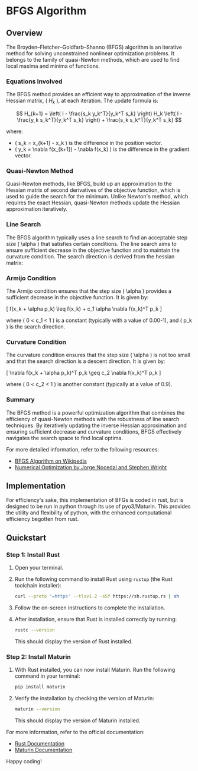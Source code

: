 # BFGS Algorithm
## Overview

The Broyden–Fletcher–Goldfarb–Shanno (BFGS) algorithm is an iterative method for solving unconstrained nonlinear optimization problems. It belongs to the family of quasi-Newton methods, which are used to find local maxima and minima of functions.

### Equations Involved

The BFGS method provides an efficient way to approximation of the inverse Hessian matrix, \( $H_k$ \), at each iteration. The update formula is:

$$
H_{k+1} = \left( I - \frac{s_k y_k^T}{y_k^T s_k} \right) H_k \left( I - \frac{y_k s_k^T}{y_k^T s_k} \right) + \frac{s_k s_k^T}{y_k^T s_k}
$$

where:
- \( s_k = x_{k+1} - x_k \) is the difference in the position vector.
- \( y_k = \nabla f(x_{k+1}) - \nabla f(x_k) \) is the difference in the gradient vector.

### Quasi-Newton Method

Quasi-Newton methods, like BFGS, build up an approximation to the Hessian matrix of second derivatives of the objective function, which is used to guide the search for the minimum. Unlike Newton's method, which requires the exact Hessian, quasi-Newton methods update the Hessian approximation iteratively.

### Line Search

The BFGS algorithm typically uses a line search to find an acceptable step size \( \alpha \) that satisfies certain conditions. The line search aims to ensure sufficient decrease in the objective function and to maintain the curvature condition. The search direction is derived from the hessian matrix:

### Armijo Condition

The Armijo condition ensures that the step size \( \alpha \) provides a sufficient decrease in the objective function. It is given by:

\[ f(x_k + \alpha p_k) \leq f(x_k) + c_1 \alpha \nabla f(x_k)^T p_k \]

where \( 0 < c_1 < 1 \) is a constant (typically with a value of 0.00-1), and \( p_k \) is the search direction.

### Curvature Condition

The curvature condition ensures that the step size \( \alpha \) is not too small and that the search direction is a descent direction. It is given by:

\[ \nabla f(x_k + \alpha p_k)^T p_k \geq c_2 \nabla f(x_k)^T p_k \]

where \( 0 < c_2 < 1 \) is another constant (typically at a value of 0.9).

### Summary

The BFGS method is a powerful optimization algorithm that combines the efficiency of quasi-Newton methods with the robustness of line search techniques. By iteratively updating the inverse Hessian approximation and ensuring sufficient decrease and curvature conditions, BFGS effectively navigates the search space to find local optima.

For more detailed information, refer to the following resources:
- [BFGS Algorithm on Wikipedia](https://en.wikipedia.org/wiki/BFGS_method)
- [Numerical Optimization by Jorge Nocedal and Stephen Wright](https://www.springer.com/gp/book/9780387303031)

## Implementation

For efficiency's sake, this implementation of BFGs is coded in rust, but is designed to be run in python through its use of pyo3/Maturin. This provides the utility and flexibility of python, with the enhanced computational efficiency begotten from rust.

## Quickstart

### Step 1: Install Rust

1. Open your terminal.
2. Run the following command to install Rust using `rustup` (the Rust toolchain installer):

    ```sh
    curl --proto '=https' --tlsv1.2 -sSf https://sh.rustup.rs | sh
    ```

3. Follow the on-screen instructions to complete the installation.
4. After installation, ensure that Rust is installed correctly by running:

    ```sh
    rustc --version
    ```

    This should display the version of Rust installed.

### Step 2: Install Maturin

1. With Rust installed, you can now install Maturin. Run the following command in your terminal:

    ```sh
    pip install maturin
    ```

2. Verify the installation by checking the version of Maturin:

    ```sh
    maturin --version
    ```

    This should display the version of Maturin installed.

For more information, refer to the official documentation:
- [Rust Documentation](https://www.rust-lang.org/learn)
- [Maturin Documentation](https://maturin.rs/)

Happy coding!
